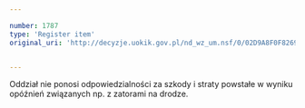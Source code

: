 ```yaml
---

number: 1787
type: 'Register item'
original_uri: 'http://decyzje.uokik.gov.pl/nd_wz_um.nsf/0/02D9A8F0F82690DCC1257693003713CF?OpenDocument'


---
```


Oddział nie ponosi odpowiedzialności za szkody i straty powstałe w wyniku opóźnień związanych np. z zatorami na drodze.
